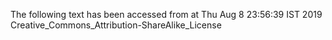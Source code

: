 The following text has been accessed from at Thu Aug 8 23:56:39 IST 2019
Creative_Commons_Attribution-ShareAlike_License
